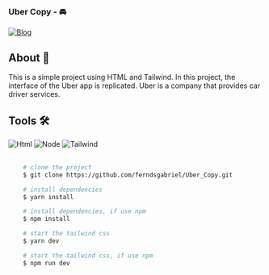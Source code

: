 ### Uber Copy -  🚘


[![Blog](https://img.shields.io/website?label=Deploy&style=for-the-badge&url=https://ubertailwind.netlify.app/)](https://ubertailwind.netlify.app/)

<div>
    <h2>About 🚨</h2>
    <p>
        This is a simple project using HTML and Tailwind. In this project, the interface of the Uber app is replicated. Uber is a company that provides car driver services.
    </p>
</div>
<div>
    <div>
        <h2>Tools 🛠</h2>       
        <img src='https://img.shields.io/badge/HTML5-E34F26?style=for-the-badge&logo=html5&logoColor=white' alt='Html'/>
        <img src='https://img.shields.io/badge/Node.js-43853D?style=for-the-badge&logo=node.js&logoColor=white' alt='Node'/>
        <img src='https://img.shields.io/badge/Tailwind_CSS-38B2AC?style=for-the-badge&logo=tailwind-css&logoColor=white' alt='Tailwind'/>
    </div>
    <br/>
</div>


```bash
    # clone the project
    $ git clone https://github.com/ferndsgabriel/Uber_Copy.git
```   
```bash
    # install dependencies
    $ yarn install
```   
```bash
    # install dependencies, if use npm
    $ npm install
``` 
```bash
    # start the tailwind css
    $ yarn dev
```   
```bash
    # start the tailwind css, if use npm
    $ npm run dev
``` 
